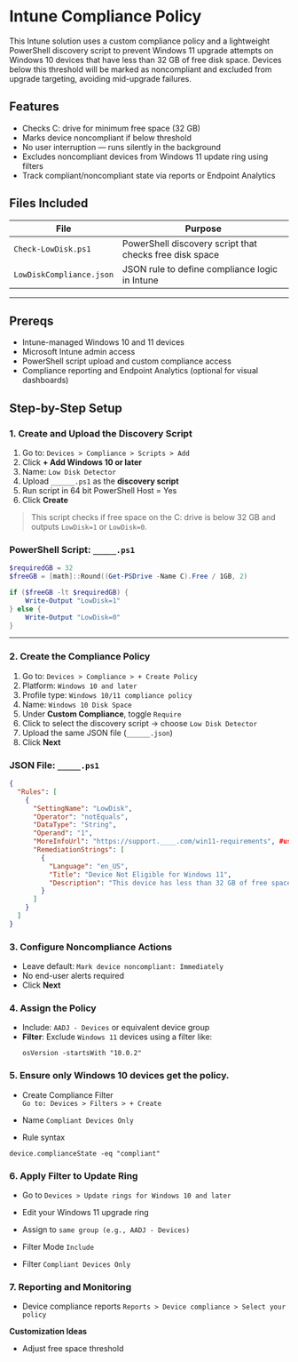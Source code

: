 # Intune Compliance Policy

This Intune solution uses a custom compliance policy and a lightweight PowerShell discovery script to prevent Windows 11 upgrade attempts on Windows 10 devices that have less than 32 GB of free disk space. Devices below this threshold will be marked as noncompliant and excluded from upgrade targeting, avoiding mid-upgrade failures.


## Features

- Checks C: drive for minimum free space (32 GB)
- Marks device noncompliant if below threshold
- No user interruption — runs silently in the background
- Excludes noncompliant devices from Windows 11 update ring using filters
- Track compliant/noncompliant state via reports or Endpoint Analytics


## Files Included

| File | Purpose |
|------|---------|
| `Check-LowDisk.ps1` | PowerShell discovery script that checks free disk space |
| `LowDiskCompliance.json` | JSON rule to define compliance logic in Intune |

---

## Prereqs

- Intune-managed Windows 10 and 11 devices
- Microsoft Intune admin access
- PowerShell script upload and custom compliance access
- Compliance reporting and Endpoint Analytics (optional for visual dashboards)



## Step-by-Step Setup

### 1. Create and Upload the Discovery Script

1. Go to: `Devices > Compliance > Scripts > Add`
2. Click **+ Add Windows 10 or later**
3. Name: `Low Disk Detector`
4. Upload `______.ps1` as the **discovery script**
5. Run script in 64 bit PowerShell Host = Yes
6. Click **Create**

> This script checks if free space on the C: drive is below 32 GB and outputs `LowDisk=1` or `LowDisk=0`.
### PowerShell Script: `_____.ps1`

```powershell
$requiredGB = 32
$freeGB = [math]::Round((Get-PSDrive -Name C).Free / 1GB, 2)

if ($freeGB -lt $requiredGB) {
    Write-Output "LowDisk=1"
} else {
    Write-Output "LowDisk=0"
}
```

---

### 2. Create the Compliance Policy

1. Go to: `Devices > Compliance > + Create Policy`
2. Platform: `Windows 10 and later`
3. Profile type: `Windows 10/11 compliance policy`
4. Name: `Windows 10 Disk Space`
5. Under **Custom Compliance**, toggle `Require`
6. Click to select the discovery script → choose `Low Disk Detector`
7. Upload the same JSON file (`______.json`)
8. Click **Next**
   
### JSON File: `_____.ps1`
```JSON
{
  "Rules": [
    {
      "SettingName": "LowDisk",
      "Operator": "notEquals",
      "DataType": "String",
      "Operand": "1",
      "MoreInfoUrl": "https://support.____.com/win11-requirements", #used a dummy link since intune requires more info
      "RemediationStrings": [
        {
          "Language": "en_US",
          "Title": "Device Not Eligible for Windows 11",
          "Description": "This device has less than 32 GB of free space. Free up space to receive Windows 11."
        }
      ]
    }
  ]
}
```


### 3. Configure Noncompliance Actions

- Leave default: `Mark device noncompliant: Immediately`
- No end-user alerts required
- Click **Next**


### 4. Assign the Policy

- Include: `AADJ - Devices` or equivalent device group
- **Filter**: Exclude `Windows 11` devices using a filter like:
  ```kusto
  osVersion -startsWith "10.0.2"
  ```

### 5. Ensure only Windows 10 devices get the policy.

- Create Compliance Filter  
`Go to: Devices > Filters > + Create`

- Name
`Compliant Devices Only`

- Rule syntax
```kusto
device.complianceState -eq "compliant"
```
### 6. Apply Filter to Update Ring
- Go to
`Devices > Update rings for Windows 10 and later`

- Edit your Windows 11 upgrade ring

- Assign to
`same group (e.g., AADJ - Devices)`

- Filter Mode
`Include`

- Filter
`Compliant Devices Only`

### 7. Reporting and Monitoring
- Device compliance reports
`Reports > Device compliance > Select your policy`

**Customization Ideas**
- Adjust free space threshold 

